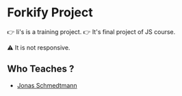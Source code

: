 # Forkify Project

👉 Ii's is a training project.
👉 It's final project of JS course.

⚠ It is not responsive.

## Who Teaches ?

- [Jonas Schmedtmann](https://github.com/jonasschmedtmann)
